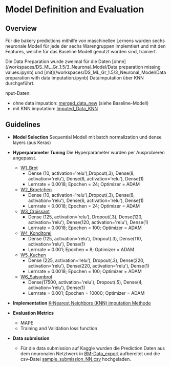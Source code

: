 # Model Definition and Evaluation

## Overview

Für die bakery predictions mithilfe von maschinellen Lernens wurden sechs neuronale Modell für jede der sechs Warengruppen implemtiert und mit den Features, welche für das Baseline Modell genutzt worden sind, trainiert.

Die Data Preparation wurde zweimal für die Daten [ohne](/workspaces/DS_ML_Gr_1.5/3_Neuronal_Model/Data preparation missing values.ipynb) und [mit](/workspaces/DS_ML_Gr_1.5/3_Neuronal_Model/Data preparation with data imputation.ipynb) Dataimputation über KNN durchgeführt. 

nput-Daten:
- ohne data impuation: [merged_data_new](/workspaces/DS_ML_Gr_1.5/2_BaselineModel/merged_data_new.csv) (siehe Baseline-Modell)
- mit KNN imputation: [Imputed_Data_KNN](/workspaces/DS_ML_Gr_1.5/3_Neuronal_Model/Imputed_Data_KNN.csv)

## Guidelines

- **Model Selection**
Sequential Modell mit batch normalization und dense layers (aus Keras)

- **Hyperparameter Tuning**
Die Hyperparameter wurden per Ausprobieren angepasst. 

    - [W1_Brot](/workspaces/DS_ML_Gr_1.5/3_Neuronal_Model/Neuronales_Netz_W1_Brot.ipynb)
        - Dense (10, activation='relu'),Dropout(.3), Dense(8, activation='relu'), Dense(6, activation='relu'), Dense(1)
        - Lernrate = 0.0018; Epochen =  24; Optimizer = ADAM
    - [W2_Broetchen](/workspaces/DS_ML_Gr_1.5/3_Neuronal_Model/Neuronales_Netz_W2_Broetchen.ipynb)
        - Dense (10, activation='relu'),Dropout(.3), Dense(8, activation='relu'), Dense(6, activation='relu'), Dense(1)
        - Lernrate = 0.0018; Epochen = 24; Optimizer = ADAM
    - [W3_Croissant](/workspaces/DS_ML_Gr_1.5/3_Neuronal_Model/Neuronales_Netz_W3_Croissants.ipynb)
        - Dense (125, activation=‘relu’), Dropout(.3), Dense(120, activation='relu'), Dense(120, activation='relu'), Dense(1)
        - Lernrate = 0.0018; Epochen = 100; Optimizer = ADAM
    - [W4_Konditorei](/workspaces/DS_ML_Gr_1.5/3_Neuronal_Model/Neuronales_Netz_W4_Konditorei.ipynb)
        - Dense (125, activation='relu'), Dropout(.3), Dense(110, activation='relu'), Dense(1)
        - Lernrate = 0.001; Epochen = 8; Optimizer = ADAM
    - [W5_Kuchen](/workspaces/DS_ML_Gr_1.5/3_Neuronal_Model/Neuronales_Netz_W5_Kuchen.ipynb)
        - Dense (225, activation=‘relu’), Dropout(.3), Dense(220, activation='relu'), Dense(220, activation='relu'), Dense(1)
        - Lernrate = 0.0018; Epochen = 100; Optimizer = ADAM
    - [W6_Saisonbrot](/workspaces/DS_ML_Gr_1.5/3_Neuronal_Model/Neuronales_Netz_W6_Saisonbrot.ipynb)
        - Dense(17500, activation='relu'), Dropout(.5), Dense(4, activation='relu'), Dense(1)
        - Lernrate = 0.001; Epochen = 10000; Optimizer = ADAM

- **Implementation**
[K-Nearest Neighbors (KNN) imputation Methode](/workspaces/DS_ML_Gr_1.5/3_Neuronal_Model/missing_value_imputation.ipynb)

- **Evaluation Metrics**
    - MAPE
    - Training and Validation loss function 

- **Data submission**
    - Für die data submission auf Kaggle wurden die Prediction Daten aus dem neuronalen Netztwerk in [BM-Data_export](/workspaces/DS_ML_Gr_1.5/3_Neuronal_Model/BM-Data_export.ipynb) aufbereitet und die csv-Datei [sample_submission_NN.csv](/workspaces/DS_ML_Gr_1.5/3_Neuronal_Model/sample_submission_NN.csv) hochgeladen.
